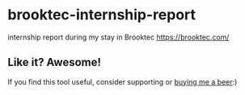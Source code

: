 # brooktec-internship-report
internship report during my stay in Brooktec https://brooktec.com/

## Like it? Awesome!
If you find this tool useful, consider supporting or [buying me a beer](https://www.paypal.me/garciparedes/2):)

